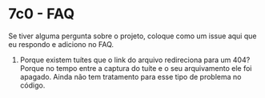 # 7c0 - FAQ

Se tiver alguma pergunta sobre o projeto, coloque como um issue aqui que eu respondo e adiciono no FAQ.

1) Porque existem tuítes que o link do arquivo redireciona para um 404?
  Porque no tempo entre a captura do tuíte e o seu arquivamento ele foi apagado. Ainda não tem tratamento para esse tipo de problema no código.
